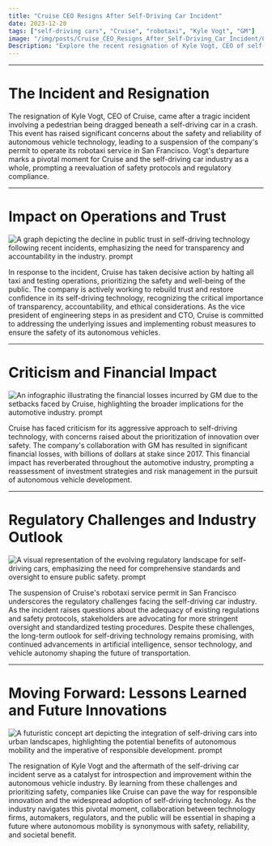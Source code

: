 ```yaml
---
title: "Cruise CEO Resigns After Self-Driving Car Incident"
date: 2023-12-20
tags: ["self-driving cars", "Cruise", "robotaxi", "Kyle Vogt", "GM"]
image: "/img/posts/Cruise_CEO_Resigns_After_Self-Driving_Car_Incident/0.png"
Description: "Explore the recent resignation of Kyle Vogt, CEO of self-driving car developer Cruise, following a pedestrian being dragged beneath a robot car in a crash. Learn about the company's permit suspension, the impact on GM, and the efforts to rebuild trust in the self-driving technology industry."
---
```



---
# The Incident and Resignation

The resignation of Kyle Vogt, CEO of Cruise, came after a tragic incident involving a pedestrian being dragged beneath a self-driving car in a crash. This event has raised significant concerns about the safety and reliability of autonomous vehicle technology, leading to a suspension of the company's permit to operate its robotaxi service in San Francisco. Vogt's departure marks a pivotal moment for Cruise and the self-driving car industry as a whole, prompting a reevaluation of safety protocols and regulatory compliance.



---
# Impact on Operations and Trust

![A graph depicting the decline in public trust in self-driving technology following recent incidents, emphasizing the need for transparency and accountability in the industry. prompt](/img/posts/Cruise_CEO_Resigns_After_Self-Driving_Car_Incident/2.png "A graph depicting the decline in public trust in self-driving technology following recent incidents, emphasizing the need for transparency and accountability in the industry.")

In response to the incident, Cruise has taken decisive action by halting all taxi and testing operations, prioritizing the safety and well-being of the public. The company is actively working to rebuild trust and restore confidence in its self-driving technology, recognizing the critical importance of transparency, accountability, and ethical considerations. As the vice president of engineering steps in as president and CTO, Cruise is committed to addressing the underlying issues and implementing robust measures to ensure the safety of its autonomous vehicles.



---
# Criticism and Financial Impact

![An infographic illustrating the financial losses incurred by GM due to the setbacks faced by Cruise, highlighting the broader implications for the automotive industry. prompt](/img/posts/Cruise_CEO_Resigns_After_Self-Driving_Car_Incident/3.png "An infographic illustrating the financial losses incurred by GM due to the setbacks faced by Cruise, highlighting the broader implications for the automotive industry.")

Cruise has faced criticism for its aggressive approach to self-driving technology, with concerns raised about the prioritization of innovation over safety. The company's collaboration with GM has resulted in significant financial losses, with billions of dollars at stake since 2017. This financial impact has reverberated throughout the automotive industry, prompting a reassessment of investment strategies and risk management in the pursuit of autonomous vehicle development.



---
# Regulatory Challenges and Industry Outlook

![A visual representation of the evolving regulatory landscape for self-driving cars, emphasizing the need for comprehensive standards and oversight to ensure public safety. prompt](/img/posts/Cruise_CEO_Resigns_After_Self-Driving_Car_Incident/4.png "A visual representation of the evolving regulatory landscape for self-driving cars, emphasizing the need for comprehensive standards and oversight to ensure public safety.")

The suspension of Cruise's robotaxi service permit in San Francisco underscores the regulatory challenges facing the self-driving car industry. As the incident raises questions about the adequacy of existing regulations and safety protocols, stakeholders are advocating for more stringent oversight and standardized testing procedures. Despite these challenges, the long-term outlook for self-driving technology remains promising, with continued advancements in artificial intelligence, sensor technology, and vehicle autonomy shaping the future of transportation.



---
# Moving Forward: Lessons Learned and Future Innovations

![A futuristic concept art depicting the integration of self-driving cars into urban landscapes, highlighting the potential benefits of autonomous mobility and the imperative of responsible development. prompt](/img/posts/Cruise_CEO_Resigns_After_Self-Driving_Car_Incident/5.png "A futuristic concept art depicting the integration of self-driving cars into urban landscapes, highlighting the potential benefits of autonomous mobility and the imperative of responsible development.")

The resignation of Kyle Vogt and the aftermath of the self-driving car incident serve as a catalyst for introspection and improvement within the autonomous vehicle industry. By learning from these challenges and prioritizing safety, companies like Cruise can pave the way for responsible innovation and the widespread adoption of self-driving technology. As the industry navigates this pivotal moment, collaboration between technology firms, automakers, regulators, and the public will be essential in shaping a future where autonomous mobility is synonymous with safety, reliability, and societal benefit.


